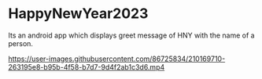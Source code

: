 # HappyNewYear2023
Its an android app which displays greet message of HNY with the name of a person.

https://user-images.githubusercontent.com/86725834/210169710-263195e8-b95b-4f58-b7d7-9d4f2ab1c3d6.mp4

